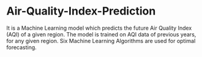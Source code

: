 # Air-Quality-Index-Prediction
It is a Machine Learning model which predicts the future Air Quality Index (AQI) of a given region. The model is trained on AQI data of previous years, for any given region. Six Machine Learning Algorithms are used for optimal forecasting.

